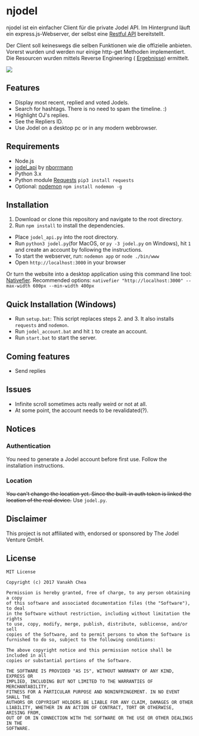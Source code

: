 # njodel

njodel ist ein einfacher Client für die private Jodel API. Im Hintergrund läuft ein express.js-Webserver, der selbst eine [Restful API](https://github.com/kanonenfutter/njodel/wiki/njodel-http-API) bereitstellt.

Der Client soll keineswegs die selben Funktionen wie die offizielle anbieten. Vorerst wurden und werden nur einige http-get Methoden implementiert. Die Resourcen wurden mittels Reverse Engineering ( [Ergebnisse](https://github.com/kanonenfutter/njodel/wiki)) ermittelt.

![](https://image.ibb.co/b8hLQk/Screen_Shot_2017_04_11_at_20_16_27.png)
## Features
* Display most recent, replied and voted Jodels.
* Search for hashtags. There is no need to spam the timeline. :)
* Highlight OJ's replies.
* See the Repliers ID.
* Use Jodel on a desktop pc or in any modern webbrowser.



## Requirements

* Node.js
* [jodel_api](https://github.com/nborrmann/jodel_api) by [nborrmann](https://github.com/nborrmann)
* Python 3.x
* Python module [Requests](http://docs.python-requests.org/en/master/user/install/) `pip3 install requests` 
* Optional: [nodemon](https://nodemon.io/) `npm install nodemon -g`



## Installation

1. Download or clone this repository and navigate to the root directory.
2. Run `npm install` to install the dependencies.
- Place `jodel_api.py` into the root directory.
- Run `python3 jodel.py`(for MacOS, or `py -3 jodel.py` on Windows), hit `1` and create an account by following the instructions.
- To start the webserver, run: `nodemon app` or `node ./bin/www`
- Open `http://localhost:3000` in your browser


Or turn the website into a desktop application using this 
command line tool: [Nativefier](https://github.com/jiahaog/nativefier).
Recommended options: `nativefier "http://localhost:3000" --max-width 600px --min-width 400px`

## Quick Installation (Windows)

* Run `setup.bat`: This script replaces steps 2. and 3. It also installs `requests` and `nodemon`.
* Run `jodel_account.bat` and hit `1` to create an account.
* Run `start.bat` to start the server.







## Coming features
- Send replies



## Issues
- Infinite scroll sometimes acts really weird or not at all.
- At some point, the account needs to be revalidated(?).

## Notices

### Authentication

You need to generate a Jodel account before first use. Follow the installation instructions.


### Location
<s>You can't change the location yet. Since the built-in auth token is linked the location of the real device.</s> Use `jodel.py`.


## Disclaimer
This project is not affiliated with, endorsed or sponsored by The Jodel Venture GmbH.

## License

```
MIT License

Copyright (c) 2017 Vanakh Chea

Permission is hereby granted, free of charge, to any person obtaining a copy
of this software and associated documentation files (the "Software"), to deal
in the Software without restriction, including without limitation the rights
to use, copy, modify, merge, publish, distribute, sublicense, and/or sell
copies of the Software, and to permit persons to whom the Software is
furnished to do so, subject to the following conditions:

The above copyright notice and this permission notice shall be included in all
copies or substantial portions of the Software.

THE SOFTWARE IS PROVIDED "AS IS", WITHOUT WARRANTY OF ANY KIND, EXPRESS OR
IMPLIED, INCLUDING BUT NOT LIMITED TO THE WARRANTIES OF MERCHANTABILITY,
FITNESS FOR A PARTICULAR PURPOSE AND NONINFRINGEMENT. IN NO EVENT SHALL THE
AUTHORS OR COPYRIGHT HOLDERS BE LIABLE FOR ANY CLAIM, DAMAGES OR OTHER
LIABILITY, WHETHER IN AN ACTION OF CONTRACT, TORT OR OTHERWISE, ARISING FROM,
OUT OF OR IN CONNECTION WITH THE SOFTWARE OR THE USE OR OTHER DEALINGS IN THE
SOFTWARE.
```
